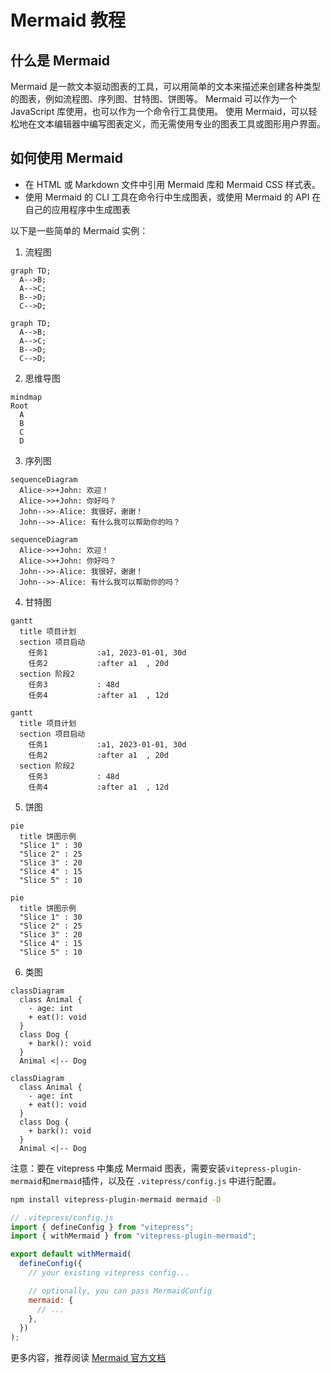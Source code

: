 # Mermaid 教程

## 什么是 Mermaid

Mermaid 是一款文本驱动图表的工具，可以用简单的文本来描述来创建各种类型的图表，例如流程图、序列图、甘特图、饼图等。
Mermaid 可以作为一个 JavaScript 库使用，也可以作为一个命令行工具使用。
使用 Mermaid，可以轻松地在文本编辑器中编写图表定义，而无需使用专业的图表工具或图形用户界面。

## 如何使用 Mermaid

- 在 HTML 或 Markdown 文件中引用 Mermaid 库和 Mermaid CSS 样式表。
- 使用 Mermaid 的 CLI 工具在命令行中生成图表，或使用 Mermaid 的 API 在自己的应用程序中生成图表

以下是一些简单的 Mermaid 实例：

1. 流程图

```
graph TD;
  A-->B;
  A-->C;
  B-->D;
  C-->D;
```

```mermaid
graph TD;
  A-->B;
  A-->C;
  B-->D;
  C-->D;
```

2. 思维导图

``` mermaid
mindmap
Root
  A
  B
  C
  D
```

3. 序列图

```
sequenceDiagram
  Alice->>+John: 欢迎！
  Alice->>+John: 你好吗？
  John-->>-Alice: 我很好，谢谢！
  John-->>-Alice: 有什么我可以帮助你的吗？
```

```mermaid
sequenceDiagram
  Alice->>+John: 欢迎！
  Alice->>+John: 你好吗？
  John-->>-Alice: 我很好，谢谢！
  John-->>-Alice: 有什么我可以帮助你的吗？
```

4. 甘特图

```
gantt
  title 项目计划
  section 项目启动
    任务1           :a1, 2023-01-01, 30d
    任务2           :after a1  , 20d
  section 阶段2
    任务3           : 48d
    任务4           :after a1  , 12d
```

```mermaid
gantt
  title 项目计划
  section 项目启动
    任务1           :a1, 2023-01-01, 30d
    任务2           :after a1  , 20d
  section 阶段2
    任务3           : 48d
    任务4           :after a1  , 12d
```

5. 饼图

```
pie
  title 饼图示例
  "Slice 1" : 30
  "Slice 2" : 25
  "Slice 3" : 20
  "Slice 4" : 15
  "Slice 5" : 10
```

```mermaid
pie
  title 饼图示例
  "Slice 1" : 30
  "Slice 2" : 25
  "Slice 3" : 20
  "Slice 4" : 15
  "Slice 5" : 10
```

6. 类图

```
classDiagram
  class Animal {
    - age: int
    + eat(): void
  }
  class Dog {
    + bark(): void
  }
  Animal <|-- Dog
```

```mermaid
classDiagram
  class Animal {
    - age: int
    + eat(): void
  }
  class Dog {
    + bark(): void
  }
  Animal <|-- Dog
```

注意：要在 vitepress 中集成 Mermaid 图表，需要安装`vitepress-plugin-mermaid`和`mermaid`插件，以及在 `.vitepress/config.js` 中进行配置。

```bash
npm install vitepress-plugin-mermaid mermaid -D
```

```js
// .vitepress/config.js
import { defineConfig } from "vitepress";
import { withMermaid } from "vitepress-plugin-mermaid";

export default withMermaid(
  defineConfig({
    // your existing vitepress config...

    // optionally, you can pass MermaidConfig
    mermaid: {
      // ...
    },
  })
);
```

更多内容，推荐阅读 [Mermaid 官方文档](https://mermaid.js.org/)
